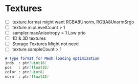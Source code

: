 # Textures
- [ ] texture.format         might want RGBA8Unorm, RGBA8UnormSrgb
- [ ] texture.mipLevelCount  > 1
- [ ] sampler.maxAnisotropy  > 1
Low prio
- [ ] 1D & 3D textures
- [ ] Storage Textures
Might not need
- [ ] texture.sampleCount > 1

```md
# Type format for Mesh loading optimization
inds  : ptr[uint16]
pos   : ptr[float32]
color : ptr[uint8]
norm  : ptr[float32]
```
